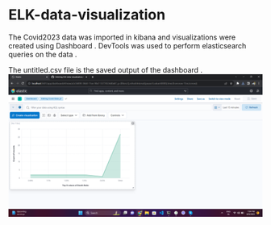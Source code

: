 # ELK-data-visualization

The Covid2023 data was imported in kibana and visualizations were created using Dashboard . DevTools was used to perform elasticsearch queries on the data .

The untitled.csv file is the saved output of the dashboard .
<img src="Screenshot (36).png">
